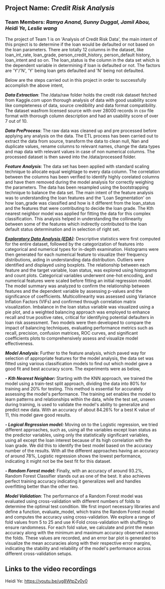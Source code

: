 ## Project Name: *Credit Risk Analysis*

### Team Members: *Ramya Anand, Sunny Duggal, Jamil Abou, Heidi Ye, Leslie wang*

The project of Team 1 is on 'Analysis of Credit Risk Data', the main intent of this project is to determine if the loan would be defaulted or not based on the loan parameters. There are totally 12 columns in the dataset, like loan_int_rate, loan_grade, person_credit_history, person_default history, loan_intent and so on. The loan_status is the column in the data set which is the dependent variable in determining if loan is defaulted or not. The factors are 'Y'/'N', 'Y' being loan gets defaulted and 'N' being not defaulted.

Below are the steps carried out in this project in order to successfully accomplish the above intent,

***Data Extraction***: The /data/raw folder holds the credit risk dataset fetched from Kaggle.com upon thorough analysis of data with good usability score like completeness of data, source credibility and data format compatibility. The dataset wasfrom licensed source with over 28000 records in csv file format with thorough column description and had an usability score of over 7 out of 10.

***Data PreProcess***: The raw data was cleaned up and pre processed before applying any analysis on the data. The ETL process has been carried out to extract the data from source, transform the data to clean null, Nan and duplicate values, rename columns to relevant names, change the data types and map data with relevant values in case of non numerical columns. The processed dataset is then saved into the /data/processed folder.

***Feature Analysis***: The data set has been applied with standard scaling technique to allocate equal weightage to every data column. The correlation between the columns has been verified to identify highly corelated columns and have them removed during the model analysis for correctly weighing the parameters. The data has been resampled using the bootstrapping technique to balance the data set. 
The main intent of the feature analysis was to understanding the loan features and the 'Loan Segmentation' on how loan_grade was classified and how is it different from the loan_status and the features that were contributing to decide the loan grade. The Kth nearest neighbor model was applied for fitting the data for this complex classification. This analysis helped in understanding the collinearity between some of the features which indirectly contributed to the loan default status determination and in selection of right set.

[***Exploratory Data Analysis (EDA)***](https://github.com/RamyaAnand27/team_project/blob/team_project_1/src/DataAnalysis/EDA_and_Logistic_Regression_Model.ipynb): Descriptive statistics were first computed for the entire dataset, followed by the categorization of features into categorical and numerical types for in-depth examination. Histograms were then generated for each numerical feature to visualize their frequency distributions, aiding in understanding data distribution. Outliers were identified and displayed using boxplots. The relationship between each feature and the target variable, loan status, was explored using histograms and count plots. Categorical variables underwent one-hot encoding, and numerical features were scaled before fitting an initial regression model. The model summary was analyzed to confirm the relationship between features and the dependent variable by assessing p-values and the significance of coefficients. Multicollinearity was assessed using Variance Inflation Factors (VIFs) and confirmed through correlation matrix visualization. Imbalance in the loan status variable was visualized using a pie plot, and a weighted balancing approach was employed to enhance recall and true positive rates, critical for identifying potential defaulters in loan risk assessment. Two models were then developed to compare the impact of balancing techniques, evaluating performance metrics such as recall, precision, confusion matrices, ROC curves, and significant coefficients plots to comprehensively assess and visualize model effectiveness.

***Model Analysis***: Further to the feature analysis, which paved way for selection of appropriate features for the model analysis, the data set was fitted using various classification models to find out which model gave a good fit and best accuracy score. The experiments were as below,
  
  ***- Kth Nearest Neighbor:***
Starting with the KNN approach, we trained the model using a train-test split approach, dividing the data into 80% for training and 20% for testing. This method is essential for accurately assessing the model's performance. The training set enables the model to learn patterns and relationships within the data, while the test set, unseen during training, is used to validate the model's ability to generalize and predict new data. With an accuracy of about 84.26% for a best K value of 11, this model gave good results.

  ***- Logical Regression model:***
  Moving on to the Logistic regression, we tried different approaches, such as, using all the variables except loan status as the predictor variables, using only the statistically significant variables, using all except the loan interest because of its high correlation with the loan grade. We did this to identify the best model based on the accuracy number of the results. With all the different approaches having an accuracy of around 78%, Logistic regression shows the lowest performance, indicating it might not be the best fit for this dataset.

  ***- Random Forest model:***
  Finally, with an accuracy of around 93.2%, Random Forest Classifier stands out as one of the best. It also achieves perfect training accuracy indicating it generalizes well and handles overfitting better than the other two.

***Model Validation***: The performance of a Random Forest model was evaluated using cross-validation with different numbers of folds to determine the optimal test condition. We first import necessary libraries and define a function, evaluate_model, which trains the Random Forest model and computes the accuracy using cross-validation. We explore a range of fold values from 5 to 25 and use K-Fold cross-validation with shuffling to ensure randomness. For each fold value, we calculate and print the mean accuracy along with the minimum and maximum accuracy observed across the folds. These values are recorded, and an error bar plot is generated to visualize the mean accuracies along with their respective error margins, indicating the stability and reliability of the model's performance across different cross-validation setups. 

## Links to the video recordings

Heidi Ye: https://youtu.be/ug8WtpZy0y0
